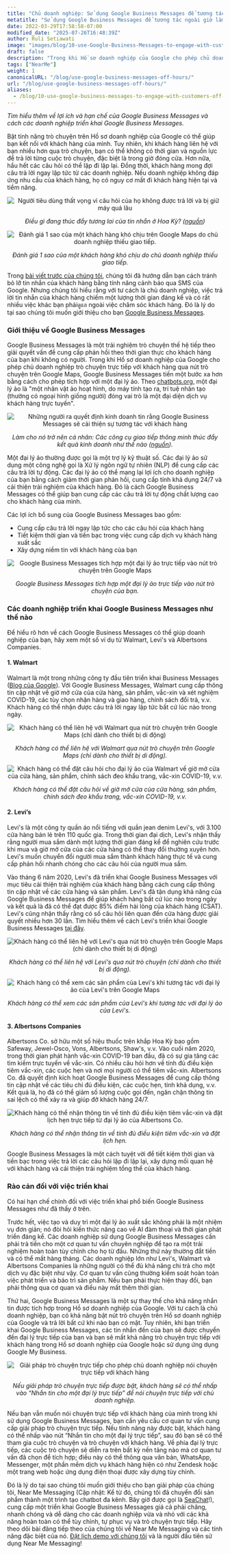 ```yaml
---
title: "Chủ doanh nghiệp: Sử dụng Google Business Messages để tương tác ngoài giờ làm việc!"
metatitle: "Sử dụng Google Business Messages để tương tác ngoài giờ làm việc!"
date: 2022-03-29T17:58:58-07:00
modified_date: "2025-07-26T16:48:39Z"
author: Ruli Setiawati
image: "images/blog/10-use-Google-Business-Messages-to-engage-with-customers-off-hours/thumbnail.png"
draft: false
description: "Trong khi Hồ sơ doanh nghiệp của Google cho phép chủ doanh nghiệp trò chuyện trực tiếp với khách hàng, Google Business Messages cho phép tích hợp với một đại lý ảo."
tags: ["NearMe"]
weight: 1
canonicalURL: "/blog/use-google-business-messages-off-hours/"
url: "/blog/use-google-business-messages-off-hours/"
aliases:
  - /blog/10-use-google-business-messages-to-engage-with-customers-off-hours/
---
```


*Tìm hiểu thêm về lợi ích và hạn chế của Google Business Messages và cách các doanh nghiệp triển khai Google Business Messages.*

Bật tính năng trò chuyện trên Hồ sơ doanh nghiệp của Google có thể giúp bạn kết nối với khách hàng của mình. Tuy nhiên, khi khách hàng liên hệ với bạn nhiều hơn qua trò chuyện, bạn có thể không có thời gian và nguồn lực để trả lời từng cuộc trò chuyện, đặc biệt là trong giờ đóng cửa. Hơn nữa, hầu hết các câu hỏi có thể lặp đi lặp lại. Đồng thời, khách hàng mong đợi câu trả lời ngay lập tức từ các doanh nghiệp. Nếu doanh nghiệp không đáp ứng nhu cầu của khách hàng, họ có nguy cơ mất đi khách hàng hiện tại và tiềm năng.

<center>
<img src="/images/blog/10-use-Google-Business-Messages-to-engage-with-customers-off-hours/1-stats.png" alt="Người tiêu dùng thất vọng vì câu hỏi của họ không được trả lời và bị giữ máy quá lâu"/>

*Điều gì đang thúc đẩy tương lai của tin nhắn ở Hoa Kỳ? ([nguồn](https://developers.google.com/business-communications/business-messages/files/us-business-messages-infographic.pdf))*
</center>

<center>
<img src="/images/blog/10-use-Google-Business-Messages-to-engage-with-customers-off-hours/2-one_star.png" alt="Đánh giá 1 sao của một khách hàng khó chịu trên Google Maps do chủ doanh nghiệp thiếu giao tiếp."/>

*Đánh giá 1 sao của một khách hàng khó chịu do chủ doanh nghiệp thiếu giao tiếp.*
</center>

Trong [bài viết trước của chúng tôi](https://seasalt.ai/blog/9-enable-chat-on-google-maps/), chúng tôi đã hướng dẫn bạn cách tránh bỏ lỡ tin nhắn của khách hàng bằng tính năng cảnh báo qua SMS của Google. Nhưng chúng tôi hiểu rằng với tư cách là chủ doanh nghiệp, việc trả lời tin nhắn của khách hàng chiếm một lượng thời gian đáng kể và có rất nhiều việc khác bạn phảiดูแล ngoài việc chăm sóc khách hàng. Đó là lý do tại sao chúng tôi muốn giới thiệu cho bạn [Google Business Messages](https://businessmessages.google/).

### Giới thiệu về Google Business Messages

Google Business Messages là một trải nghiệm trò chuyện thế hệ tiếp theo giải quyết vấn đề cung cấp phản hồi theo thời gian thực cho khách hàng của bạn khi không có người. Trong khi Hồ sơ doanh nghiệp của Google cho phép chủ doanh nghiệp trò chuyện trực tiếp với khách hàng qua nút trò chuyện trên Google Maps, Google Business Messages tiến một bước xa hơn bằng cách cho phép tích hợp với một đại lý ảo. Theo [chatbots.org](https://www.google.com/url?q=https://www.chatbots.org/virtual_agent/&sa=D&source=docs&ust=1648605707733291&usg=AOvVaw1v4dJFgDD-5SmpSNZBu3J6), một đại lý ảo là "một nhân vật ảo hoạt hình, do máy tính tạo ra, trí tuệ nhân tạo (thường có ngoại hình giống người) đóng vai trò là một đại diện dịch vụ khách hàng trực tuyến".

<center>
<img src="/images/blog/10-use-Google-Business-Messages-to-engage-with-customers-off-hours/3-stats.png" alt="Những người ra quyết định kinh doanh tin rằng Google Business Messages sẽ cải thiện sự tương tác với khách hàng"/>

*Làm cho nó trở nên cá nhân: Các công cụ giao tiếp thông minh thúc đẩy kết quả kinh doanh như thế nào ([nguồn](https://services.google.com/fh/files/misc/how_smart_communication_tools_drive_business_results.pdf)).*
</center>

Một đại lý ảo thường được gọi là một trợ lý kỹ thuật số. Các đại lý ảo sử dụng một công nghệ gọi là Xử lý ngôn ngữ tự nhiên (NLP) để cung cấp các câu trả lời tự động. Các đại lý ảo có thể mang lại lợi ích cho doanh nghiệp của bạn bằng cách giảm thời gian phản hồi, cung cấp tính khả dụng 24/7 và cải thiện trải nghiệm của khách hàng. Đó là cách Google Business Messages có thể giúp bạn cung cấp các câu trả lời tự động chất lượng cao cho khách hàng của mình.

Các lợi ích bổ sung của Google Business Messages bao gồm:
- Cung cấp câu trả lời ngay lập tức cho các câu hỏi của khách hàng
- Tiết kiệm thời gian và tiền bạc trong việc cung cấp dịch vụ khách hàng xuất sắc
- Xây dựng niềm tin với khách hàng của bạn

<center>
<img src="/images/blog/10-use-Google-Business-Messages-to-engage-with-customers-off-hours/4-GBM_bridgepoint_runners.png" alt="Google Business Messages tích hợp một đại lý ảo trực tiếp vào nút trò chuyện trên Google Maps"/>

*Google Business Messages tích hợp một đại lý ảo trực tiếp vào nút trò chuyện của bạn.*
</center>

### Các doanh nghiệp triển khai Google Business Messages như thế nào

Để hiểu rõ hơn về cách Google Business Messages có thể giúp doanh nghiệp của bạn, hãy xem một số ví dụ từ Walmart, Levi's và Albertsons Companies.

#### 1. Walmart

Walmart là một trong những công ty đầu tiên triển khai Business Messages ([Blog của Google](https://blog.google/products/maps/now-sending-business-messages-google-maps-and-search/)). Với Google Business Messages, Walmart cung cấp thông tin cập nhật về giờ mở cửa của cửa hàng, sản phẩm, vắc-xin và xét nghiệm COVID-19, các tùy chọn nhận hàng và giao hàng, chính sách đổi trả, v.v. Khách hàng có thể nhận được câu trả lời ngay lập tức bất cứ lúc nào trong ngày.

<center>
<img src="/images/blog/10-use-Google-Business-Messages-to-engage-with-customers-off-hours/5-walmart_chat.png" alt="Khách hàng có thể liên hệ với Walmart qua nút trò chuyện trên Google Maps (chỉ dành cho thiết bị di động)"/>

*Khách hàng có thể liên hệ với Walmart qua nút trò chuyện trên Google Maps (chỉ dành cho thiết bị di động).*
</center>

<center>
<img src="/images/blog/10-use-Google-Business-Messages-to-engage-with-customers-off-hours/6-walmart_va.png" alt="Khách hàng có thể đặt câu hỏi cho đại lý ảo của Walmart về giờ mở cửa của cửa hàng, sản phẩm, chính sách đeo khẩu trang, vắc-xin COVID-19, v.v."/>

*Khách hàng có thể đặt câu hỏi về giờ mở cửa của cửa hàng, sản phẩm, chính sách đeo khẩu trang, vắc-xin COVID-19, v.v.*
</center>

#### 2. Levi’s

Levi's là một công ty quần áo nổi tiếng với quần jean denim Levi's, với 3.100 cửa hàng bán lẻ trên 110 quốc gia. Trong thời gian đại dịch, Levi's nhận thấy rằng người mua sắm dành một lượng thời gian đáng kể để nghiên cứu trước khi mua và giờ mở cửa của các cửa hàng có thể thay đổi thường xuyên hơn. Levi's muốn chuyển đổi người mua sắm thành khách hàng thực tế và cung cấp phản hồi nhanh chóng cho các câu hỏi của người mua sắm.

Vào tháng 6 năm 2020, Levi's đã triển khai Google Business Messages với mục tiêu cải thiện trải nghiệm của khách hàng bằng cách cung cấp thông tin cập nhật về các cửa hàng và sản phẩm. Levi's đã tận dụng khả năng của Google Business Messages để giúp khách hàng bất cứ lúc nào trong ngày và kết quả là đã có thể đạt được 85% điểm hài lòng của khách hàng (CSAT). Levi's cũng nhận thấy rằng có số câu hỏi liên quan đến cửa hàng được giải quyết nhiều hơn 30 lần. Tìm hiểu thêm về cách Levi's triển khai Google Business Messages [tại đây](https://developers.google.com/business-communications/business-messages/files/levis-case-study.pdf).

<center>
<img src="/images/blog/10-use-Google-Business-Messages-to-engage-with-customers-off-hours/7-levi_chat.png" alt="Khách hàng có thể liên hệ với Levi's qua nút trò chuyện trên Google Maps (chỉ dành cho thiết bị di động)"/>

*Khách hàng có thể liên hệ với Levi's qua nút trò chuyện (chỉ dành cho thiết bị di động).*
</center>

<center>
<img src="/images/blog/10-use-Google-Business-Messages-to-engage-with-customers-off-hours/8-levi_va.png" alt="Khách hàng có thể xem các sản phẩm của Levi's khi tương tác với đại lý ảo của Levi's trên Google Maps"/>

*Khách hàng có thể xem các sản phẩm của Levi's khi tương tác với đại lý ảo của Levi's.*
</center>

#### 3. Albertsons Companies

Albertsons Co. sở hữu một số hiệu thuốc trên khắp Hoa Kỳ bao gồm Safeway, Jewel-Osco, Vons, Albertsons, Shaw's, v.v. Vào cuối năm 2020, trong thời gian phát hành vắc-xin COVID-19 ban đầu, đã có sự gia tăng các tìm kiếm trực tuyến về vắc-xin. Có nhiều câu hỏi hơn về tính đủ điều kiện tiêm vắc-xin, các cuộc hẹn và nơi mọi người có thể tiêm vắc-xin. Albertsons Co. đã quyết định kích hoạt Google Business Messages để cung cấp thông tin cập nhật về các tiêu chí đủ điều kiện, các cuộc hẹn, tính khả dụng, v.v. Kết quả là, họ đã có thể giảm số lượng cuộc gọi đến, ngăn chặn thông tin sai lệch có thể xảy ra và giúp đỡ khách hàng 24/7.

<center>
<img src="/images/blog/10-use-Google-Business-Messages-to-engage-with-customers-off-hours/9-albertsons_chat.png" alt="Khách hàng có thể nhận thông tin về tính đủ điều kiện tiêm vắc-xin và đặt lịch hẹn trực tiếp từ đại lý ảo của Albertsons Co."/>

*Khách hàng có thể nhận thông tin về tính đủ điều kiện tiêm vắc-xin và đặt lịch hẹn.*
</center>

Google Business Messages là một cách tuyệt vời để tiết kiệm thời gian và tiền bạc trong việc trả lời các câu hỏi lặp đi lặp lại, xây dựng mối quan hệ với khách hàng và cải thiện trải nghiệm tổng thể của khách hàng.

### Rào cản đối với việc triển khai

Có hai hạn chế chính đối với việc triển khai phổ biến Google Business Messages như đã thấy ở trên.

Trước hết, việc tạo và duy trì một đại lý ảo xuất sắc không phải là một nhiệm vụ đơn giản; nó đòi hỏi kiến thức nâng cao về AI đàm thoại và thời gian phát triển đáng kể. Các doanh nghiệp sử dụng Google Business Messages cần phải trả tiền cho một cơ quan tư vấn chuyên nghiệp để tạo ra một trải nghiệm hoàn toàn tùy chỉnh cho họ từ đầu. Những thứ này thường đắt tiền và có thể mất hàng tháng. Các doanh nghiệp lớn như Levi's, Walmart và Albertsons Companies là những người có thể đủ khả năng chi trả cho một dịch vụ đặc biệt như vậy. Cơ quan tư vấn cũng thường kiểm soát hoàn toàn việc phát triển và bảo trì sản phẩm. Nếu bạn phải thực hiện thay đổi, bạn phải thông qua cơ quan và điều này mất thêm thời gian.

Thứ hai, Google Business Messages là một sự thay thế cho khả năng nhắn tin được tích hợp trong Hồ sơ doanh nghiệp của Google. Với tư cách là chủ doanh nghiệp, bạn có khả năng bật nút trò chuyện trên Hồ sơ doanh nghiệp của Google và trả lời bất cứ khi nào bạn có mặt. Tuy nhiên, khi bạn triển khai Google Business Messages, các tin nhắn đến của bạn sẽ được chuyển đến đại lý trực tiếp của bạn và bạn sẽ mất khả năng trò chuyện trực tiếp với khách hàng trong Hồ sơ doanh nghiệp của Google hoặc sử dụng ứng dụng Google My Business.

<center>
<img src="/images/blog/10-use-Google-Business-Messages-to-engage-with-customers-off-hours/10-live_agent.png" alt="Giải pháp trò chuyện trực tiếp cho phép chủ doanh nghiệp nói chuyện trực tiếp với khách hàng"/>

*Nếu giải pháp trò chuyện trực tiếp được bật, khách hàng sẽ có thể nhấp vào “Nhắn tin cho một đại lý trực tiếp” để nói chuyện trực tiếp với chủ doanh nghiệp.*
</center>

Nếu bạn vẫn muốn nói chuyện trực tiếp với khách hàng của mình trong khi sử dụng Google Business Messages, bạn cần yêu cầu cơ quan tư vấn cung cấp giải pháp trò chuyện trực tiếp. Nếu tính năng này được bật, khách hàng có thể nhấp vào nút “Nhắn tin cho một đại lý trực tiếp”, sau đó bạn sẽ có thể tham gia cuộc trò chuyện và trò chuyện với khách hàng. Về phía đại lý trực tiếp, các cuộc trò chuyện sẽ diễn ra trên bất kỳ nền tảng nào mà cơ quan tư vấn đã chọn để tích hợp; điều này có thể thông qua văn bản, WhatsApp, Messenger, một phần mềm dịch vụ khách hàng hiện có như Zendesk hoặc một trang web hoặc ứng dụng điện thoại được xây dựng tùy chỉnh.

Đó là lý do tại sao chúng tôi muốn giới thiệu cho bạn giải pháp của chúng tôi, Near Me Messaging (Cập nhật: Kể từ đó, chúng tôi đã chuyển đổi sản phẩm thành một trình tạo chatbot đa kênh. Bây giờ được gọi là [SeaChat](https://chat.seasalt.ai/?utm_source=blog)!), cung cấp một triển khai Google Business Messages giá cả phải chăng, nhanh chóng và dễ dàng cho các doanh nghiệp vừa và nhỏ với các khả năng hoàn toàn có thể tùy chỉnh, tự phục vụ và trò chuyện trực tiếp. Hãy theo dõi bài đăng tiếp theo của chúng tôi về Near Me Messaging và các tính năng đặc biệt của nó. [Đặt lịch demo với chúng tôi](https://meetings.hubspot.com/seasalt-ai/seasalt-meeting) và là người đầu tiên sử dụng Near Me Messaging!
